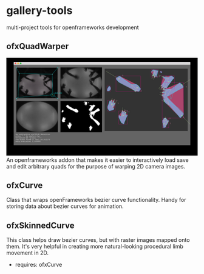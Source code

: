 # gallery-tools
multi-project tools for openframeworks development

## ofxQuadWarper

![gesture table screenshot](ofxQuadWarper/screenshot.jpg)
An openframeworks addon that makes it easier to interactively load save and edit arbitrary quads for the purpose of warping 2D camera images.

## ofxCurve
Class that wraps openFrameworks bezier curve functionality. Handy for storing data about bezier curves for animation.

## ofxSkinnedCurve
This class helps draw bezier curves, but with raster images mapped onto them. It's very helpful in creating more natural-looking procedural limb movement in 2D.
- requires: ofxCurve

